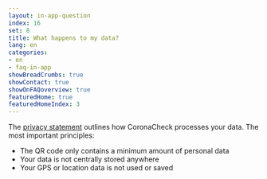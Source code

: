 ```yaml
---
layout: in-app-question
index: 16
set: 8
title: What happens to my data?
lang: en
categories:
- en
- faq-in-app
showBreadCrumbs: true
showContact: true
showOnFAQoverview: true
featuredHome: true
featuredHomeIndex: 3
---
```

The [privacy statement](www.coronacheck.nl/en/privacy) outlines how CoronaCheck processes your data. The most important principles:

- The QR code only contains a minimum amount of personal data
- Your data is not centrally stored anywhere
- Your GPS or location data is not used or saved
